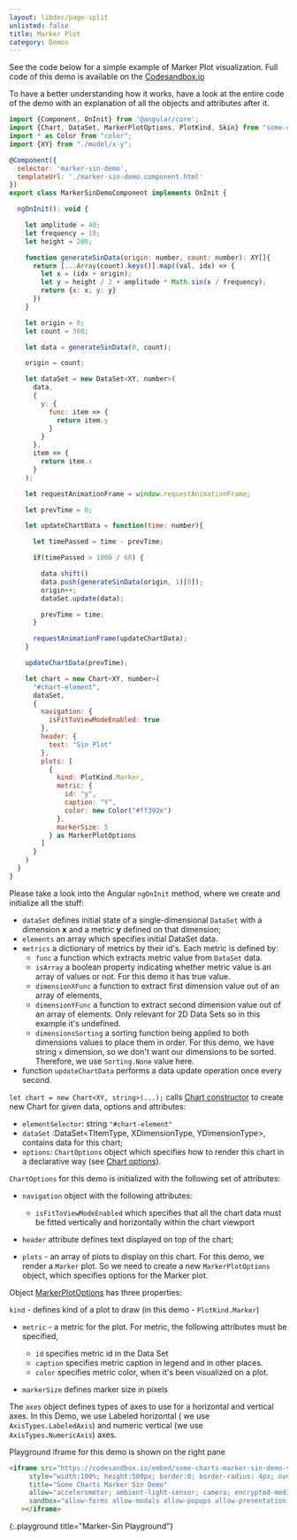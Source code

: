 ```yaml
---
layout: libdoc/page-split
unlisted: false
title: Marker Plot
category: Demos
---
```


See the code below for a simple example of Marker Plot visualization.
Full code of this demo is available on the [Codesandbox.io](https://codesandbox.io/s/some-charts-marker-sin-demo-vith96?file=/src/app/marker-sin-demo/marker-sin-demo.component.ts)

To have a better understanding how it works, have a look at the entire code of the demo with an explanation of all the objects and attributes after it.

```javascript
import {Component, OnInit} from '@angular/core';
import {Chart, DataSet, MarkerPlotOptions, PlotKind, Skin} from "some-charts";
import * as Color from "color";
import {XY} from "./model/x-y";

@Component({
  selector: 'marker-sin-demo',
  templateUrl: './marker-sin-demo.component.html'
})
export class MarkerSinDemoComponent implements OnInit {

  ngOnInit(): void {

    let amplitude = 40;
    let frequency = 10;
    let height = 200;

    function generateSinData(origin: number, count: number): XY[]{
      return [...Array(count).keys()].map((val, idx) => {
        let x = (idx + origin);
        let y = height / 2 + amplitude * Math.sin(x / frequency);
        return {x: x, y: y}
      })
    }

    let origin = 0;
    let count = 300;

    let data = generateSinData(0, count);

    origin = count;

    let dataSet = new DataSet<XY, number>(
      data,
      {
        y: {
          func: item => {
            return item.y
          }
        }
      },
      item => {
        return item.x
      }
    );

    let requestAnimationFrame = window.requestAnimationFrame;

    let prevTime = 0;

    let updateChartData = function(time: number){

      let timePassed = time - prevTime;

      if(timePassed > 1000 / 60) {

        data.shift()
        data.push(generateSinData(origin, 1)[0]);
        origin++;
        dataSet.update(data);

        prevTime = time;
      }

      requestAnimationFrame(updateChartData);
    }

    updateChartData(prevTime);

    let chart = new Chart<XY, number>(
      "#chart-element",
      dataSet,
      {
        navigation: {
          isFitToViewModeEnabled: true
        },
        header: {
          text: "Sin Plot"
        },
        plots: [
          {
            kind: PlotKind.Marker,
            metric: {
              id: "y",
              caption: "Y",
              color: new Color("#ff392e")
            },
            markerSize: 5
          } as MarkerPlotOptions
        ]
      }
    )
  }
}
```

Please take a look into the Angular `ngOnInit` method, where we create and initialize all the stuff:

- `dataSet` defines initial state of a single-dimensional `DataSet` with a dimension **x** and a metric **y** defined on that dimension;
- `elements` an array which specifies initial DataSet data.
- `metrics` a dictionary of metrics by their id's. Each metric is defined by:
  - `func` a function which extracts metric value from `DataSet` data.
  - `isArray` a boolean property indicating whether metric value is an array of values or not. For this demo it has true value.
  - `dimensionXFunc` a function to extract first dimension value out of an array of elements,
  - `dimensionYFunc` a function to extract second dimension value out of an array of elements. Only relevant for 2D Data Sets so in this example it's undefined.
  - `dimensionsSorting` a sorting function being applied to both dimensions values to place them in order. For this demo, we have string `x` dimension, so we don't want our dimensions to be sorted. Therefore, we use `Sorting.None` value here.
- function `updateChartData` performs a data update operation once every second.

`let chart = new Chart<XY, string>(...);`  calls [Chart constructor](/typedoc/classes/Chart.html) to create new Chart for given data, options and attributes:
- `elementSelector`: string `"#chart-element"`
- `dataSet` :DataSet<TItemType, XDimensionType, YDimensionType>, contains data for this chart;
- `options`: `ChartOptions` object which specifies how to render this chart in a declarative way (see [Chart options](/typedoc/interfaces/ChartOptions.html)).

`ChartOptions` for this demo is initialized with the following set of attributes:

- `navigation` object with the following attributes:
  - `isFitToViewModeEnabled` which specifies that all the chart data must be fitted vertically and horizontally within the chart viewport

- `header` attribute defines text displayed on top of the chart;
- `plots` - an array of plots to display on this chart. For this demo, we render a `Marker` plot. So we need to create a new `MarkerPlotOptions` object, which specifies options for the Marker plot.

Object [MarkerPlotOptions](/typedoc/classes/MarkerPlotOptionsClass.html) has three properties:

`kind` - defines kind of a plot to draw (in this demo - `PlotKind.Marker`)

- `metric` - a metric for the plot. For metric, the following attributes must be specified,
  - `id` specifies metric id in the Data Set
  - `caption` specifies metric caption in legend and in other places.
  - `color` specifies metric color, when it's been visualized on a plot.

- `markerSize` defines marker size in pixels


The `axes` object defines types of axes to use for a horizontal and vertical axes. In this Demo, we use Labeled horizontal ( we use `AxisTypes.LabeledAxis`) and numeric vertical (we use `AxisTypes.NumericAxis`) axes.

Playground iframe for this demo is shown on the right pane
```html
<iframe src="https://codesandbox.io/embed/some-charts-marker-sin-demo-vith96?fontsize=14&hidenavigation=1&theme=dark"
     style="width:100%; height:500px; border:0; border-radius: 4px; overflow:hidden;"
     title="Some Charts Marker Sin Demo"
     allow="accelerometer; ambient-light-sensor; camera; encrypted-media; geolocation; gyroscope; hid; microphone; midi; payment; usb; vr; xr-spatial-tracking"
     sandbox="allow-forms allow-modals allow-popups allow-presentation allow-same-origin allow-scripts"
   ></iframe>
```
{:.playground title="Marker-Sin Playground"}
